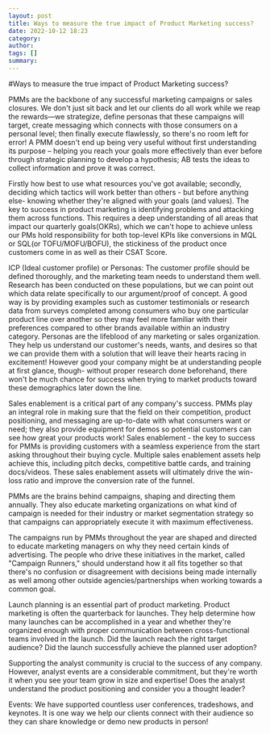 ```yaml
---
layout: post
title: Ways to measure the true impact of Product Marketing success? 
date: 2022-10-12 18:23
category: 
author: 
tags: []
summary: 
---
```


#Ways to measure the true impact of Product Marketing success? 

PMMs are the backbone of any successful marketing campaigns or sales closures. We don't just sit back and let our clients do all work while we reap the rewards—we strategize, define personas that these campaigns will target, create messaging which connects with those consumers on a personal level; then finally execute flawlessly, so there's no room left for error!
A PMM doesn't end up being very useful without first understanding its purpose – helping you reach your goals more effectively than ever before through strategic planning to develop a hypothesis; AB tests the ideas to collect information and prove it was correct. 

Firstly how best to use what resources you've got available; secondly, deciding which tactics will work better than others - but before anything else- knowing whether they're aligned with your goals (and values). The key to success in product marketing is identifying problems and attacking them across functions. This requires a deep understanding of all areas that impact our quarterly goals(OKRs), which we can't hope to achieve unless our PMs hold responsibility for both top-level KPIs like conversions in MQL or SQL(or TOFU/MOFU/BOFU), the stickiness of the product once customers come in as well as their CSAT Score.

ICP (Ideal customer profile) or Personas: The customer profile should be defined thoroughly, and the marketing team needs to understand them well. Research has been conducted on these populations, but we can point out which data relate specifically to our argument/proof of concept.
A good way is by providing examples such as customer testimonials or research data from surveys completed among consumers who buy one particular product line over another so they may feel more familiar with their preferences compared to other brands available within an industry category. Personas are the lifeblood of any marketing or sales organization. They help us understand our customer's needs, wants, and desires so that we can provide them with a solution that will leave their hearts racing in excitement! However good your company might be at understanding people at first glance, though- without proper research done beforehand, there won't be much chance for success when trying to market products toward these demographics later down the line.

Sales enablement is a critical part of any company's success. PMMs play an integral role in making sure that the field on their competition, product positioning, and messaging are up-to-date with what consumers want or need; they also provide equipment for demos so potential customers can see how great your products work! Sales enablement - the key to success for PMMs is providing customers with a seamless experience from the start asking throughout their buying cycle. Multiple sales enablement assets help achieve this, including pitch decks, competitive battle cards, and training docs/videos. These sales enablement assets will ultimately drive the win-loss ratio and improve the conversion rate of the funnel.

PMMs are the brains behind campaigns, shaping and directing them annually. They also educate marketing organizations on what kind of campaign is needed for their industry or market segmentation strategy so that campaigns can appropriately execute it with maximum effectiveness.

The campaigns run by PMMs throughout the year are shaped and directed to educate marketing managers on why they need certain kinds of advertising. The people who drive these initiatives in the market, called "Campaign Runners," should understand how it all fits together so that there's no confusion or disagreement with decisions being made internally as well among other outside agencies/partnerships when working towards a common goal.

Launch planning is an essential part of product marketing. Product marketing is often the quarterback for launches. They help determine how many launches can be accomplished in a year and whether they're organized enough with proper communication between cross-functional teams involved in the launch. Did the launch reach the right target audience? Did the launch successfully achieve the planned user adoption?

Supporting the analyst community is crucial to the success of any company. However, analyst events are a considerable commitment, but they're worth it when you see your team grow in size and expertise! Does the analyst understand the product positioning and consider you a thought leader?

Events: We have supported countless user conferences, tradeshows, and keynotes. It is one way we help our clients connect with their audience so they can share knowledge or demo new products in person!

